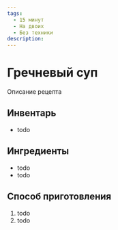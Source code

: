 ```yaml
---
tags:
  - 15 минут
  - На двоих
  - Без техники
description:
---
```

# Гречневый суп

Описание рецепта

## Инвентарь

- todo

## Ингредиенты

- todo
- todo

## Способ приготовления

1. todo
1. todo